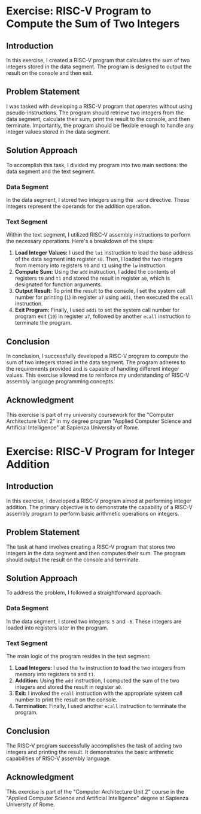 <h1>Exercise: RISC-V Program to Compute the Sum of Two Integers</h1>

<h2>Introduction</h2>
<p>In this exercise, I created a RISC-V program that calculates the sum of two integers stored in the data segment. The program is designed to output the result on the console and then exit.</p>

<h2>Problem Statement</h2>
<p>I was tasked with developing a RISC-V program that operates without using pseudo-instructions. The program should retrieve two integers from the data segment, calculate their sum, print the result to the console, and then terminate. Importantly, the program should be flexible enough to handle any integer values stored in the data segment.</p>

<h2>Solution Approach</h2>
<p>To accomplish this task, I divided my program into two main sections: the data segment and the text segment.</p>

<h3>Data Segment</h3>
<p>In the data segment, I stored two integers using the <code>.word</code> directive. These integers represent the operands for the addition operation.</p>

<h3>Text Segment</h3>
<p>Within the text segment, I utilized RISC-V assembly instructions to perform the necessary operations. Here's a breakdown of the steps:</p>
<ol>
  <li><strong>Load Integer Values:</strong> I used the <code>lui</code> instruction to load the base address of the data segment into register <code>s0</code>. Then, I loaded the two integers from memory into registers <code>t0</code> and <code>t1</code> using the <code>lw</code> instruction.</li>
  <li><strong>Compute Sum:</strong> Using the <code>add</code> instruction, I added the contents of registers <code>t0</code> and <code>t1</code> and stored the result in register <code>a0</code>, which is designated for function arguments.</li>
  <li><strong>Output Result:</strong> To print the result to the console, I set the system call number for printing (<code>1</code>) in register <code>a7</code> using <code>addi</code>, then executed the <code>ecall</code> instruction.</li>
  <li><strong>Exit Program:</strong> Finally, I used <code>addi</code> to set the system call number for program exit (<code>10</code>) in register <code>a7</code>, followed by another <code>ecall</code> instruction to terminate the program.</li>
</ol>

<h2>Conclusion</h2>
<p>In conclusion, I successfully developed a RISC-V program to compute the sum of two integers stored in the data segment. The program adheres to the requirements provided and is capable of handling different integer values. This exercise allowed me to reinforce my understanding of RISC-V assembly language programming concepts.</p>

<h2>Acknowledgment</h2>
<p>This exercise is part of my university coursework for the "Computer Architecture Unit 2" in my degree program "Applied Computer Science and Artificial Intelligence" at Sapienza University of Rome.</p>






<h1>Exercise: RISC-V Program for Integer Addition</h1>

<h2>Introduction</h2>
<p>In this exercise, I developed a RISC-V program aimed at performing integer addition. The primary objective is to demonstrate the capability of a RISC-V assembly program to perform basic arithmetic operations on integers.</p>

<h2>Problem Statement</h2>
<p>The task at hand involves creating a RISC-V program that stores two integers in the data segment and then computes their sum. The program should output the result on the console and terminate.</p>

<h2>Solution Approach</h2>
<p>To address the problem, I followed a straightforward approach:</p>

<h3>Data Segment</h3>
<p>In the data segment, I stored two integers: <code>5</code> and <code>-6</code>. These integers are loaded into registers later in the program.</p>

<h3>Text Segment</h3>
<p>The main logic of the program resides in the text segment:</p>
<ol>
  <li><strong>Load Integers:</strong> I used the <code>lw</code> instruction to load the two integers from memory into registers <code>t0</code> and <code>t1</code>.</li>
  <li><strong>Addition:</strong> Using the <code>add</code> instruction, I computed the sum of the two integers and stored the result in register <code>a0</code>.</li>
  <li><strong>Exit:</strong> I invoked the <code>ecall</code> instruction with the appropriate system call number to print the result on the console.</li>
  <li><strong>Termination:</strong> Finally, I used another <code>ecall</code> instruction to terminate the program.</li>
</ol>

<h2>Conclusion</h2>
<p>The RISC-V program successfully accomplishes the task of adding two integers and printing the result. It demonstrates the basic arithmetic capabilities of RISC-V assembly language.</p>

<h2>Acknowledgment</h2>
<p>This exercise is part of the "Computer Architecture Unit 2" course in the "Applied Computer Science and Artificial Intelligence" degree at Sapienza University of Rome.</p>
